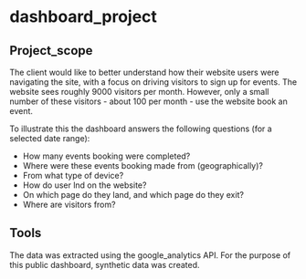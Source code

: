 # dashboard_project

## Project_scope

The client would like to better understand how their website users were navigating the site, with a focus on driving visitors 
to sign up for events. The website sees roughly 9000 visitors per month. However, only a small number of these visitors - 
about 100 per month - use the website book an event.

To illustrate this the dashboard answers the following questions (for a selected date range): 
  - How many events booking were completed?
  - Where were these events booking made from (geographically)?
  - From what type of device?
  - How do user lnd on the website?
  - On which page do they land, and which page do they exit?
  - Where are visitors from?

## Tools

The data was extracted using the google_analytics API.
For the purpose of this public dashboard, synthetic data was created. 

